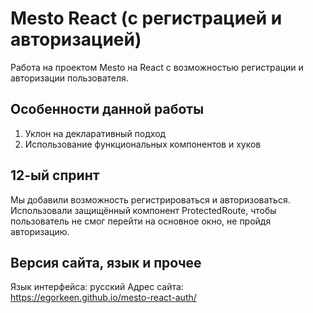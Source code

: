 # Mesto React (с регистрацией и авторизацией)

Работа на проектом Mesto на React с возможностью регистрации и авторизации пользователя.

## Особенности данной работы

1. Уклон на декларативный подход
2. Использование функциональных компонентов и хуков

## 12-ый спринт

Мы добавили возможность регистрироваться и авторизоваться. Использовали защищённый компонент ProtectedRoute, чтобы пользователь не смог перейти на
основное окно, не пройдя авторизацию. 

## Версия сайта, язык и прочее

Язык интерфейса: русский
Адрес сайта: https://egorkeen.github.io/mesto-react-auth/

